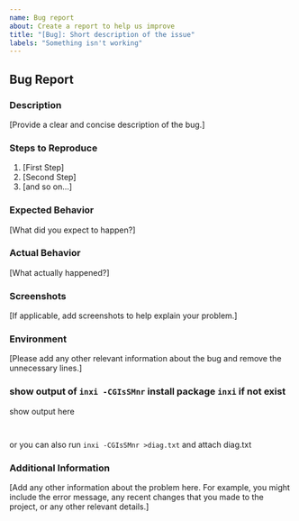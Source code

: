 ```yaml
---
name: Bug report
about: Create a report to help us improve
title: "[Bug]: Short description of the issue"
labels: "Something isn't working"
---
```


## Bug Report

### Description

[Provide a clear and concise description of the bug.]

### Steps to Reproduce

1. [First Step]
2. [Second Step]
3. [and so on...]

### Expected Behavior

[What did you expect to happen?]

### Actual Behavior

[What actually happened?]

### Screenshots

[If applicable, add screenshots to help explain your problem.]

### Environment

[Please add any other relevant information about the bug and remove the unnecessary lines.]

### show output of `inxi -CGIsSMnr` install package `inxi` if not exist
show output here
```


```

or you can also run `inxi -CGIsSMnr >diag.txt` and attach diag.txt

### Additional Information

[Add any other information about the problem here. For example, you might include the error message, any recent changes that you made to the project, or any other relevant details.]
